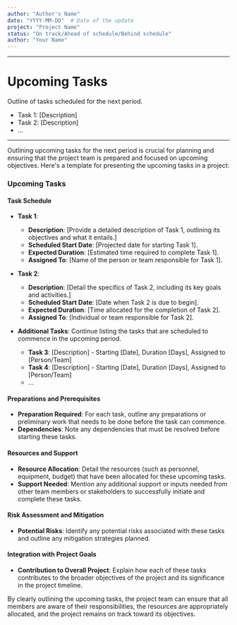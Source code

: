 ```yaml
---
author: "Author's Name"
date: "YYYY-MM-DD"  # Date of the update
project: "Project Name"
status: "On track/Ahead of schedule/Behind schedule"
author: "Your Name"
---
```

---
# Upcoming Tasks

Outline of tasks scheduled for the next period.

- Task 1: [Description]
- Task 2: [Description]
- ...

---
Outlining upcoming tasks for the next period is crucial for planning and ensuring that the project team is prepared and focused on upcoming objectives. Here's a template for presenting the upcoming tasks in a project:

### Upcoming Tasks

#### Task Schedule
- **Task 1**: 
  - **Description**: [Provide a detailed description of Task 1, outlining its objectives and what it entails.]
  - **Scheduled Start Date**: [Projected date for starting Task 1].
  - **Expected Duration**: [Estimated time required to complete Task 1].
  - **Assigned To**: [Name of the person or team responsible for Task 1].

- **Task 2**: 
  - **Description**: [Detail the specifics of Task 2, including its key goals and activities.]
  - **Scheduled Start Date**: [Date when Task 2 is due to begin].
  - **Expected Duration**: [Time allocated for the completion of Task 2].
  - **Assigned To**: [Individual or team responsible for Task 2].

- **Additional Tasks**: Continue listing the tasks that are scheduled to commence in the upcoming period.
  - **Task 3**: [Description] - Starting [Date], Duration [Days], Assigned to [Person/Team]
  - **Task 4**: [Description] - Starting [Date], Duration [Days], Assigned to [Person/Team]
  - ...

#### Preparations and Prerequisites
- **Preparation Required**: For each task, outline any preparations or preliminary work that needs to be done before the task can commence.
- **Dependencies**: Note any dependencies that must be resolved before starting these tasks.

#### Resources and Support
- **Resource Allocation**: Detail the resources (such as personnel, equipment, budget) that have been allocated for these upcoming tasks.
- **Support Needed**: Mention any additional support or inputs needed from other team members or stakeholders to successfully initiate and complete these tasks.

#### Risk Assessment and Mitigation
- **Potential Risks**: Identify any potential risks associated with these tasks and outline any mitigation strategies planned.

#### Integration with Project Goals
- **Contribution to Overall Project**: Explain how each of these tasks contributes to the broader objectives of the project and its significance in the project timeline.

By clearly outlining the upcoming tasks, the project team can ensure that all members are aware of their responsibilities, the resources are appropriately allocated, and the project remains on track toward its objectives.